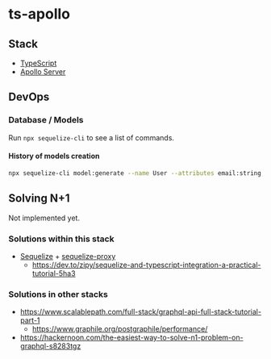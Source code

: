 # ts-apollo

## Stack

- [TypeScript](https://www.typescriptlang.org/)
- [Apollo Server](https://www.apollographql.com/docs/apollo-server)

## DevOps

### Database / Models

Run `npx sequelize-cli` to see a list of commands.

#### History of models creation

```bash
npx sequelize-cli model:generate --name User --attributes email:string,name:string,password_digest:string
```

## Solving N+1

Not implemented yet.

### Solutions within this stack

- [Sequelize](https://sequelize.org/) + [sequelize-proxy](https://github.com/oney/sequelize-proxy)
  - https://dev.to/zipy/sequelize-and-typescript-integration-a-practical-tutorial-5ha3

### Solutions in other stacks

- https://www.scalablepath.com/full-stack/graphql-api-full-stack-tutorial-part-1
  - https://www.graphile.org/postgraphile/performance/
- https://hackernoon.com/the-easiest-way-to-solve-n1-problem-on-graphql-s8283tgz
